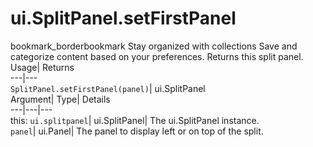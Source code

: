  
#  ui.SplitPanel.setFirstPanel 
bookmark_borderbookmark Stay organized with collections  Save and categorize content based on your preferences. 
Returns this split panel. Usage| Returns  
---|---  
`SplitPanel.setFirstPanel(panel)`| ui.SplitPanel  
Argument| Type| Details  
---|---|---  
this: `ui.splitpanel`| ui.SplitPanel| The ui.SplitPanel instance.  
`panel`| ui.Panel| The panel to display left or on top of the split.  
